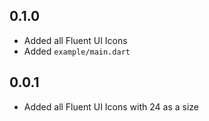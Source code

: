 ## 0.1.0

- Added all Fluent UI Icons
- Added `example/main.dart`

## 0.0.1

- Added all Fluent UI Icons with 24 as a size
